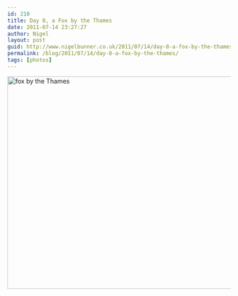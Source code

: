 ```yaml
---
id: 210
title: Day 8, a Fox by the Thames
date: 2011-07-14 23:27:27
author: Nigel
layout: post
guid: http://www.nigelbunner.co.uk/2011/07/14/day-8-a-fox-by-the-thames/
permalink: /blog/2011/07/14/day-8-a-fox-by-the-thames/
tags: [photos]
---
```

[<img src="http://farm7.static.flickr.com/6027/5938447178_e765403818_z.jpg" width="640" height="480" alt="fox by the Thames" />](http://www.flickr.com/photos/icklephotos/5938447178/ "fox by the Thames by icle fotos, on Flickr")